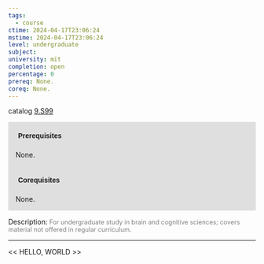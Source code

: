 ```yaml
---
tags:
  - course
ctime: 2024-04-17T23:06:24
mstime: 2024-04-17T23:06:24
level: undergraduate
subject: 
university: mit
completion: open
percentage: 0
prereq: None.
coreq: None.
---
```


catalog [9.S99](http://student.mit.edu/catalog/m9b.html#9.S99)

<span style="display: block; padding: 15px; background-color: rgb(100, 100, 100, 0.2);"><font id="m_prereq3852_0" style="display: block; font-family: Arial, sans-serif; font-weight: bold; padding: 5px">Prerequisites</font><br><span id="prereq3852_0">None.</span></span>
<span style="display: block; padding: 15px; background-color: rgb(100, 100, 100, 0.2);"><font id="m_coreq3852_0" style="display: block; font-family: Arial, sans-serif; font-weight: bold; padding: 5px">Corequisites</font><br><span id="coreq3852_0">None.</span></span>

<font style="">Description:</font>
<font style="color: grey; font-size: 0.8rem;">For undergraduate study in brain and cognitive sciences; covers material not offered in regular curriculum.</font>



---

<< HELLO, WORLD >>
